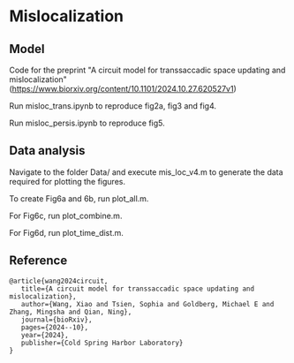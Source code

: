 # Mislocalization
## Model
Code for the preprint "A circuit model for transsaccadic space updating and mislocalization"(https://www.biorxiv.org/content/10.1101/2024.10.27.620527v1)

Run misloc_trans.ipynb to reproduce fig2a, fig3 and fig4.

Run misloc_persis.ipynb to reproduce fig5.

## Data analysis
Navigate to the folder Data/ and execute mis_loc_v4.m to generate the data required for plotting the figures.

To create Fig6a and 6b, run plot_all.m.

For Fig6c, run plot_combine.m.

For Fig6d, run plot_time_dist.m.



## Reference
    @article{wang2024circuit,
       title={A circuit model for transsaccadic space updating and mislocalization},
       author={Wang, Xiao and Tsien, Sophia and Goldberg, Michael E and Zhang, Mingsha and Qian, Ning},
       journal={bioRxiv},
       pages={2024--10},
       year={2024},
       publisher={Cold Spring Harbor Laboratory}
    }
